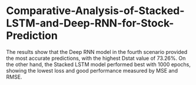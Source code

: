 # Comparative-Analysis-of-Stacked-LSTM-and-Deep-RNN-for-Stock-Prediction
The results show that the Deep RNN model in the fourth scenario provided the most accurate predictions, with the highest Dstat value of 73.26%. On the other hand, the Stacked LSTM model performed best with 1000 epochs, showing the lowest loss and good performance measured by MSE and RMSE. 
